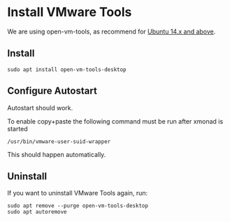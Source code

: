 # Install VMware Tools

We are using open-vm-tools, as recommend for [Ubuntu 14.x and above](https://kb.vmware.com/s/article/1022525).

## Install

```
sudo apt install open-vm-tools-desktop
```

## Configure Autostart
Autostart should work.

To enable copy+paste the following command must be run after xmonad is started

```
/usr/bin/vmware-user-suid-wrapper
```

This should happen automatically.

## Uninstall
If you want to uninstall VMware Tools again, run:
```shell
sudo apt remove --purge open-vm-tools-desktop
sudo apt autoremove
```
